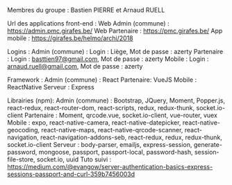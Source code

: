 ﻿Membres du groupe :
	Bastien PIERRE et Arnaud RUELL

Url des applications front-end :
	Web Admin (commune) : https://admin.pmc.girafes.be/
	Web Partenaire : https://pmc.girafes.be/
	App mobile : https://girafes.be/helmo/archi/2018

Logins :
	Admin (commune) :
		Login : Liège, Mot de passe : azerty
	Partenaire :
		Login : basttien97@gmail.com, Mot de passe : azerty
	Mobile :
		Login : arnaud.ruell@gmail.com, Mot de passe : azerty

Framework :
	Admin (commune) :
		React
	Partenaire:
		VueJS
	Mobile :
		ReactNative
	Serveur :
		Express

Librairies (npm):
	Admin (commune) :
		Bootstrap, JQuery, Moment, Popper.js, react-redux, react-router-dom, react-scripts, redux, redux-thunk, socket.io-client
	Partenaire :
		Moment, qrcode.vue, socket.io-client, vue-router, vuex
	Mobile :
		expo, react-native-camera, react-native-datepicker, react-native-geocoding, react-native-maps, react-native-qrcode-scanner, react-navigation, react-navigation-addons-seb, react-redux, redux, redux-thunk, socket.io-client
	Serveur :
		body-parser, emailjs, express-session, generate-password, mongoose, passport, passport-local, password-hash, session-file-store, socket.io, uuid
	Tuto suivi :
		https://medium.com/@evangow/server-authentication-basics-express-sessions-passport-and-curl-359b7456003d
